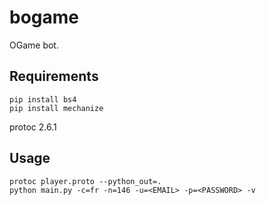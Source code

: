 # bogame
OGame bot.

## Requirements

```
pip install bs4
pip install mechanize
```

protoc 2.6.1

## Usage

```
protoc player.proto --python_out=.
python main.py -c=fr -n=146 -u=<EMAIL> -p=<PASSWORD> -v
```
